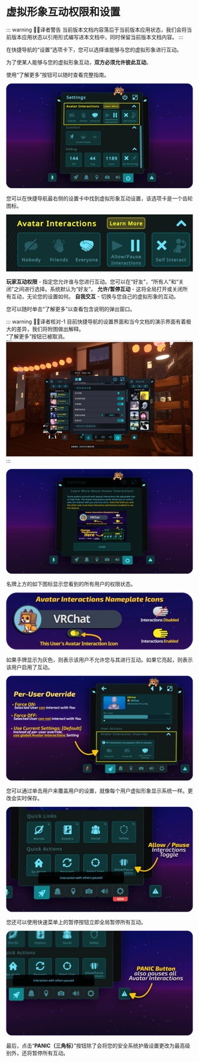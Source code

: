 # 虚拟形象互动权限和设置

::: warning 🧑‍💻译者警告
当前版本文档内容落后于当前版本应用状态，我们会将当前版本应用状态以引用形式编写进本文档中，同时保留当前版本文档内容。
:::

在快捷导航的“设置”选项卡下，您可以选择谁能够与您的虚拟形象进行互动。

为了使某人能够与您的虚拟形象互动，**双方必须允许彼此互动**。

使用“了解更多”按钮可以随时查看完整指南。

![img](../img/permissions-and-settings-1.png)

您可以在快捷导航最右侧的设置卡中找到虚拟形象互动设置，该选项卡是一个齿轮图标。

![img](../img/permissions-and-settings-2.png)

**玩家互动权限** - 指定您允许谁与您进行互动。您可以在“好友”，“所有人”和“关闭”之间进行选择。系统默认为“好友”。
**允许/暂停互动** - 这将全局打开或关闭所有互动，无论您的设置如何。
**自我交互** - 切换与您自己的虚拟形象的互动。

您可以随时单击“了解更多”以查看包含说明的弹出窗口。

::: warning 🧑‍💻译者核对-1
目前快捷导航的设置界面和当今文档的演示界面有着极大的差异，我们将附图做出解释。<br>
“了解更多”按钮已被取消。
![img](../img/permissions-and-settings-proof-1.png)
:::

![img](../img/permissions-and-settings-3.png)

名牌上方的如下图标显示您看到的所有用户的权限状态。

![img](../img/permissions-and-settings-4.png)

如果手牌显示为灰色，则表示该用户不允许您与其进行互动。如果它亮起，则表示该用户启用了互动。

![img](../img/permissions-and-settings-5.png)

您可以通过单击用户来覆盖用户的设置，就像每个用户虚拟形象显示系统一样。更改会实时保存。

![img](../img/permissions-and-settings-6.png)

您还可以使用快速菜单上的暂停按钮立即全局暂停所有互动。

![img](../img/permissions-and-settings-7.png)

最后，点击“**PANIC（三角标）**”按钮除了会将您的安全系统护盾设置更改为最高级别外，还将暂停所有互动。